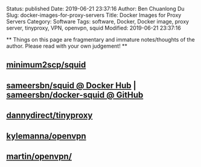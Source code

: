 Status: published
Date: 2019-06-21 23:37:16
Author: Ben Chuanlong Du
Slug: docker-images-for-proxy-servers
Title: Docker Images for Proxy Servers
Category: Software
Tags: software, Docker, Docker image, proxy server, tinyproxy, VPN, openvpn, squid
Modified: 2019-06-21 23:37:16

**
Things on this page are
fragmentary and immature notes/thoughts of the author.
Please read with your own judgement!
**


## [minimum2scp/squid](https://store.docker.com/community/images/minimum2scp/squid)

## [sameersbn/squid @ Docker Hub](https://store.docker.com/community/images/sameersbn/squid) | [sameersbn/docker-squid @ GitHub](https://github.com/sameersbn/docker-squid)

## [dannydirect/tinyproxy](https://hub.docker.com/r/dannydirect/tinyproxy/)

## [kylemanna/openvpn](https://hub.docker.com/r/kylemanna/openvpn/)

## [martin/openvpn/](https://hub.docker.com/r/martin/openvpn/)
